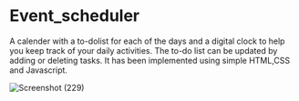 # Event_scheduler

A calender with a to-dolist for each of the days and  a digital clock to help you keep track of your daily activities.
The to-do list can be updated by adding or deleting tasks.
It has been implemented using simple HTML,CSS and Javascript.

![Screenshot (229)](https://user-images.githubusercontent.com/63274953/185053512-86c3c754-b186-4fe6-aead-5c8bd24d58fd.png)
